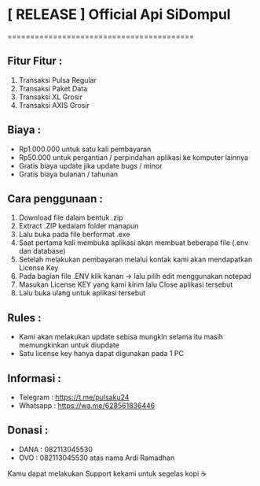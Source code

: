 # [ RELEASE ] Official Api SiDompul
=========================================

## Fitur Fitur :
1. Transaksi Pulsa Regular
2. Transaksi Paket Data
3. Transaksi XL Grosir
4. Transaksi AXIS Grosir

## Biaya :
- Rp1.000.000 untuk satu kali pembayaran
- Rp50.000 untuk pergantian / perpindahan aplikasi ke komputer lainnya
- Gratis biaya update jika update bugs / minor
- Gratis biaya bulanan / tahunan
  
## Cara penggunaan :
1. Download file dalam bentuk .zip
2. Extract .ZIP kedalam folder manapun
3. Lalu buka pada file berformat .exe
4. Saat pertama kali membuka aplikasi akan membuat beberapa file (.env dan database)
5. Setelah melakukan pembayaran melalui kontak kami akan mendapatkan License Key
6. Pada bagian file .ENV klik kanan -> lalu pilih edit menggunakan notepad
7. Masukan License KEY yang kami kirim lalu Close aplikasi tersebut
8. Lalu buka ulang untuk aplikasi tersebut

## Rules :
- Kami akan melakukan update sebisa mungkin selama itu masih memungkinkan untuk diupdate
- Satu license key hanya dapat digunakan pada 1 PC

## Informasi :
- Telegram : https://t.me/pulsaku24
- Whatsapp : https://wa.me/628561836446
  
## Donasi :
- DANA : 082113045530
- OVO : 082113045530
atas nama Ardi Ramadhan

Kamu dapat melakukan Support kekami untuk segelas kopi ☕
